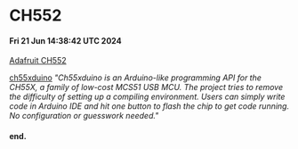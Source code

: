 # CH552
#### Fri 21 Jun 14:38:42 UTC 2024
[Adafruit CH552](https://www.adafruit.com/product/5960)

[ch55xduino](https://github.com/DeqingSun/ch55xduino)
  _"Ch55xduino is an Arduino-like programming API for the CH55X, a family of low-cost MCS51 USB MCU. The project tries to remove the difficulty of setting up a compiling environment. Users can simply write code in Arduino IDE and hit one button to flash the chip to get code running. No configuration or guesswork needed."_

#### end.
